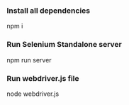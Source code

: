 ### Install all dependencies
npm i

### Run Selenium Standalone server
npm run server

### Run webdriver.js file
node webdriver.js